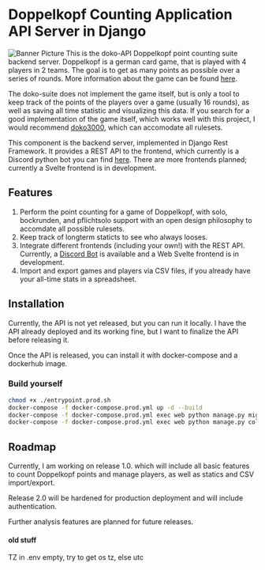 # Doppelkopf Counting Application API Server in Django

![Banner Picture](https://i.imgur.com/KHbifDD.png)
This is the doko-API Doppelkopf point counting suite backend server.
Doppelkopf is a german card game, that is played with 4 players in 2 teams. The goal is to get as many points as possible over a series of rounds.
More information about the game can be found [here](https://en.wikipedia.org/wiki/Doppelkopf).

The doko-suite does not implement the game itself, but is only a tool to keep track of the points of the players over a game (usually 16 rounds), as well as saving all time statistic and visualizing this data.
If you search for a good implementation of the game itself, which works well with this project, I would recommend [doko3000](https://github.com/HenriWahl/doko3000), which can accomodate all rulesets.

This component is the backend server, implemented in Django Rest Framework.
It provides a REST API to the frontend, which currently is a Discord python bot you can find [here](https://github.com/Ostviertelgang/doko-Discord-Bot).
There are more frontends planned; currently a Svelte frontend is in development.

## Features
1. Perform the point counting for a game of Doppelkopf, with solo, bockrunden, and pflichtsolo support with an open design philosophy to accomdate all possible rulesets.
2. Keep track of longterm staticts to see who always looses.
3. Integrate different frontends (including your own!) with the REST API. Currently, a [Discord Bot](https://github.com/Ostviertelgang/doko-Discord-Bot) is available and a Web Svelte frontend is in development.
4. Import and export games and players via CSV files, if you already have your all-time stats in a spreadsheet.

## Installation
Currently, the API is not yet released, but you can run it locally.
I have the API already deployed and its working fine, but I want to finalize the API before releasing it.

Once the API is released, you can install it with docker-compose and a dockerhub image.

### Build yourself
```bash
chmod +x ./entrypoint.prod.sh
docker-compose -f docker-compose.prod.yml up -d --build  
docker-compose -f docker-compose.prod.yml exec web python manage.py migrate --noinput 
docker-compose -f docker-compose.prod.yml exec web python manage.py collectstatic --no-input --clear
```

## Roadmap
Currently, I am working on release 1.0. which will include all basic features to count Doppelkopf points and manage players, as well as statics and CSV import/export.

Release 2.0 will be hardened for production deployment and will include authentication.

Further analysis features are planned for future releases.

#### old stuff
TZ in .env empty, try to get os tz, else utc

